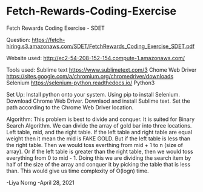 # Fetch-Rewards-Coding-Exercise
Fetch Rewards Coding Exercise - SDET

Question:
https://fetch-hiring.s3.amazonaws.com/SDET/FetchRewards_Coding_Exercise_SDET.pdf

Website used:
http://ec2-54-208-152-154.compute-1.amazonaws.com/

Tools used:
Sublime text https://www.sublimetext.com/3
Chome Web Driver https://sites.google.com/a/chromium.org/chromedriver/downloads
Selenium https://selenium-python.readthedocs.io/
Python3

Set Up:
Install python onto your system. Using pip to install Selenium. Download Chrome Web Driver. Downlaod and install Sublime text. Set the path according to the Chrome Web Driver location. 

Algorithm: 
        This problem is best to divide and conquer. It is suited for Binary Search Algorithm. 
	We can divide the array of gold bar into three locations. Left table, mid, and the right table.
	If the left table and right table are equal weight then it mean the mid is FAKE GOLD. 
	But if the left table is less than the right table. Then we would toss everthing from mid + 1 
	to n (size of array). Or if the left table is greater than the right table, then we would toss everything from 0 to mid - 1. 
	Doing this we are dividing the search item by half of the size of the array and conquer it by picking the table that is less than. This would give us time complexity of O(logn) time. 



-Liya Norng
-April 28, 2021
